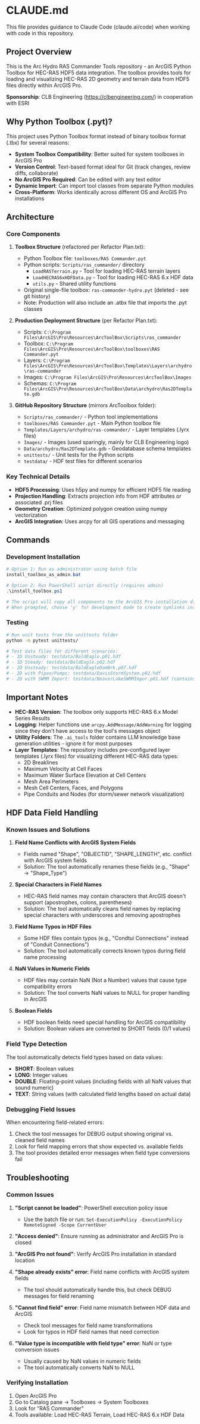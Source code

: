 # CLAUDE.md

This file provides guidance to Claude Code (claude.ai/code) when working with code in this repository.

## Project Overview

This is the Arc Hydro RAS Commander Tools repository - an ArcGIS Python Toolbox for HEC-RAS HDF5 data integration. The toolbox provides tools for loading and visualizing HEC-RAS 2D geometry and terrain data from HDF5 files directly within ArcGIS Pro.

**Sponsorship**: CLB Engineering (https://clbengineering.com/) in cooperation with ESRI

## Why Python Toolbox (.pyt)?

This project uses Python Toolbox format instead of binary toolbox format (.tbx) for several reasons:
- **System Toolbox Compatibility**: Better suited for system toolboxes in ArcGIS Pro
- **Version Control**: Text-based format ideal for Git (track changes, review diffs, collaborate)
- **No ArcGIS Pro Required**: Can be edited with any text editor
- **Dynamic Import**: Can import tool classes from separate Python modules
- **Cross-Platform**: Works identically across different OS and ArcGIS Pro installations

## Architecture

### Core Components

1. **Toolbox Structure** (refactored per Refactor Plan.txt):
   - Python Toolbox file: `toolboxes/RAS Commander.pyt`
   - Python scripts: `Scripts/ras_commander/` directory
     - `LoadRASTerrain.py` - Tool for loading HEC-RAS terrain layers
     - `LoadHECRAS6xHDFData.py` - Tool for loading HEC-RAS 6.x HDF data
     - `utils.py` - Shared utility functions
   - Original single-file toolbox: `ras-commander-hydro.pyt` (deleted - see git history)
   - Note: Production will also include an .atbx file that imports the .pyt classes

2. **Production Deployment Structure** (per Refactor Plan.txt):
   - Scripts: `C:\Program Files\ArcGIS\Pro\Resources\ArcToolBox\Scripts\ras_commander`
   - Toolbox: `C:\Program Files\ArcGIS\Pro\Resources\ArcToolBox\toolboxes\RAS Commander.pyt`
   - Layers: `C:\Program Files\ArcGIS\Pro\Resources\ArcToolBox\Templates\Layers\archydro\ras-commander`
   - Images: `C:\Program Files\ArcGIS\Pro\Resources\ArcToolBox\Images`
   - Schemas: `C:\Program Files\ArcGIS\Pro\Resources\ArcToolBox\Data\archydro\Ras2DTemplate.gdb`

3. **GitHub Repository Structure** (mirrors ArcToolbox folder):
   - `Scripts/ras_commander/` - Python tool implementations
   - `toolboxes/RAS Commander.pyt` - Main Python toolbox file
   - `Templates/Layers/archydro/ras-commander/` - Layer templates (.lyrx files)
   - `Images/` - Images (used sparingly, mainly for CLB Engineering logo)
   - `Data/archydro/Ras2DTemplate.gdb` - Geodatabase schema templates
   - `unittests/` - Unit tests for the Python scripts
   - `testdata/` - HDF test files for different scenarios

### Key Technical Details

- **HDF5 Processing**: Uses h5py and numpy for efficient HDF5 file reading
- **Projection Handling**: Extracts projection info from HDF attributes or associated .prj files
- **Geometry Creation**: Optimized polygon creation using numpy vectorization
- **ArcGIS Integration**: Uses arcpy for all GIS operations and messaging


## Commands

### Development Installation
```powershell
# Option 1: Run as administrator using batch file
install_toolbox_as_admin.bat

# Option 2: Run PowerShell script directly (requires admin)
.\install_toolbox.ps1

# The script will copy all components to the ArcGIS Pro installation directories
# When prompted, choose 'y' for development mode to create symlinks instead of copying
```

### Testing
```bash
# Run unit tests from the unittests folder
python -m pytest unittests/

# Test data files for different scenarios:
# - 1D Unsteady: testdata/BaldEagle.p01.hdf
# - 1D Steady: testdata/BaldEagle.p02.hdf
# - 2D Unsteady: testdata/BaldEagleDamBrk.p07.hdf
# - 2D with Pipes/Pumps: testdata/DavisStormSystem.p02.hdf
# - 2D with SWMM Import: testdata/BeaverLakeSWMMImpor.p01.hdf (contains pipe networks with field name issues)
```

## Important Notes

- **HEC-RAS Version**: The toolbox only supports HEC-RAS 6.x Model Series Results
- **Logging**: Helper functions use `arcpy.AddMessage/AddWarning` for logging since they don't have access to the tool's messages object
- **Utility Folders**: The `.ai_tools` folder contains LLM knowledge base generation utilities - ignore it for most purposes
- **Layer Templates**: The repository includes pre-configured layer templates (.lyrx files) for visualizing different HEC-RAS data types:
  - 2D Breaklines
  - Maximum Velocity at Cell Faces
  - Maximum Water Surface Elevation at Cell Centers
  - Mesh Area Perimeters
  - Mesh Cell Centers, Faces, and Polygons
  - Pipe Conduits and Nodes (for storm/sewer network visualization)

## HDF Data Field Handling

### Known Issues and Solutions

1. **Field Name Conflicts with ArcGIS System Fields**
   - Fields named "Shape", "OBJECTID", "SHAPE_LENGTH", etc. conflict with ArcGIS system fields
   - Solution: The tool automatically renames these fields (e.g., "Shape" → "Shape_Type")

2. **Special Characters in Field Names**
   - HEC-RAS field names may contain characters that ArcGIS doesn't support (apostrophes, colons, parentheses)
   - Solution: The tool automatically cleans field names by replacing special characters with underscores and removing apostrophes

3. **Field Name Typos in HDF Files**
   - Some HDF files contain typos (e.g., "Condtui Connections" instead of "Conduit Connections")
   - Solution: The tool automatically corrects known typos during field name processing

4. **NaN Values in Numeric Fields**
   - HDF files may contain NaN (Not a Number) values that cause type compatibility errors
   - Solution: The tool converts NaN values to NULL for proper handling in ArcGIS

5. **Boolean Fields**
   - HDF boolean fields need special handling for ArcGIS compatibility
   - Solution: Boolean values are converted to SHORT fields (0/1 values)

### Field Type Detection
The tool automatically detects field types based on data values:
- **SHORT**: Boolean values
- **LONG**: Integer values
- **DOUBLE**: Floating-point values (including fields with all NaN values that sound numeric)
- **TEXT**: String values (with calculated field lengths based on actual data)

### Debugging Field Issues
When encountering field-related errors:
1. Check the tool messages for DEBUG output showing original vs. cleaned field names
2. Look for field mapping errors that show expected vs. available fields
3. The tool provides detailed error messages when field type conversions fail

## Troubleshooting

### Common Issues
1. **"Script cannot be loaded"**: PowerShell execution policy issue
   - Use the batch file or run: `Set-ExecutionPolicy -ExecutionPolicy RemoteSigned -Scope CurrentUser`

2. **"Access denied"**: Ensure running as administrator and ArcGIS Pro is closed

3. **"ArcGIS Pro not found"**: Verify ArcGIS Pro installation in standard location

4. **"Shape already exists" error**: Field name conflicts with ArcGIS system fields
   - The tool should automatically handle this, but check DEBUG messages for field renaming

5. **"Cannot find field" error**: Field name mismatch between HDF data and ArcGIS
   - Check tool messages for field name transformations
   - Look for typos in HDF field names that need correction

6. **"Value type is incompatible with field type" error**: NaN or type conversion issues
   - Usually caused by NaN values in numeric fields
   - The tool automatically converts NaN to NULL

### Verifying Installation
1. Open ArcGIS Pro
2. Go to Catalog pane → Toolboxes → System Toolboxes
3. Look for "RAS Commander"
4. Tools available: Load HEC-RAS Terrain, Load HEC-RAS 6.x HDF Data